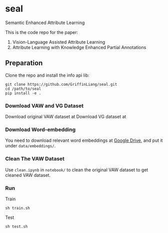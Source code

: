 # seal
Semantic Enhanced Attribute Learning

This is the code repo for the paper:
1. Vision-Language Assisted Attribute Learning
2. Attribute Learning with Knowledge Enhanced Partial Annotations



## Preparation

Clone the repo and install the info api lib:

```
git clone https://github.com/GriffinLiang/seal.git
cd /path/to/seal
pip install -e .
```

### Download VAW and VG Dataset
Download original VAW dataset at 
Download VG dataset at 

### Download Word-embedding
You need to download relevant word embeddings at [Google Drive](), and put it under `data/embeddings/`.

### Clean The VAW Dataset
Use `clean.ipynb` in `notebook/` to clean the original VAW dataset to get cleaned VAW dataset.



### Run

Train
```
sh train.sh
```

Test
```
sh test.sh
```
